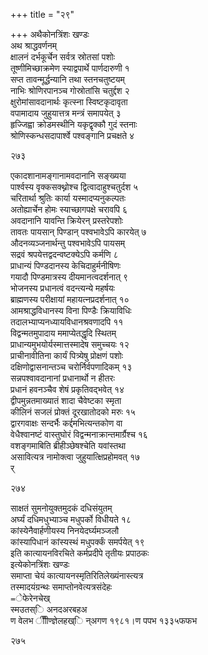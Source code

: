 +++
title = "२९"

+++
अथैकोनत्रिंशः खण्डः  
अथ श्राद्धवर्णनम्  
क्षालनं दर्भकूर्चेन सर्वत्र स्रोतसां पशोः  
तूष्णीमिच्छाक्रमेण स्याद्वपार्थे पार्णदारुणी  १  
सप्त तावन्मूर्द्धन्यानि तथा स्तनचतुष्टयम्  
नाभिः श्रोणिरपानञ्च गोस्रोतांसि चतुर्द्दश  २  
क्षुरोमांसावदानार्थः कृत्स्ना स्विष्टकृदावृता  
वपामादाय जुहुयात्तत्र मन्त्रं समापयेत्  ३  
हृज्जिह्वा क्रोडमस्थीनि यकृद्वृक्कौ गुदं स्तनाः  
श्रोणिस्कन्धसदापार्श्वे पश्वङ्गानि प्रचक्षते  ४  

२७३  

एकादशानामङ्गानामवदानानि सङ्ख्यया  
पार्श्वस्य वृक्कसक्थ्नोश्च द्वित्वादाहुश्चतुर्दश  ५  
चरितार्था श्रुतिः कार्या यस्मादप्यनुकल्पतः  
अतोह्यार्चेन होमः स्याच्छागपक्षे चरावपि  ६  
अवदानानि यावन्ति क्रियेरन् प्रस्तरेपशोः  
तावतः पायसान् पिण्डान् पश्वभावेऽपि कारयेत्  ७  
औदनव्यञ्जनार्थन्तु पश्वभावेऽपि पायसम्  
सद्रवं श्रपयेत्तद्वदन्वष्टक्येऽपि कर्मणि  ८  
प्राधान्यं पिण्डदानस्य केचिदाहुर्मनीषिणः  
गयादौ पिण्डमात्रस्य दीयमानत्वदर्शनात्  ९  
भोजनस्य प्रधानत्वं वदन्त्यन्ये महर्षयः  
ब्राह्मणस्य परीक्षायां महायत्नप्रदर्शनात्  १०  
आमश्राद्धविधानस्य विना पिण्डैः क्रियाविधिः  
तदालभ्याप्यनध्यायविधानश्रवणादपि  ११  
विद्वन्मतमुपादाय ममाप्येतद्धृदि स्थितम्  
प्राधान्यमुभयोर्यस्मात्तस्मादेष समुच्चयः  १२  
प्राचीनावीतिना कार्यं पित्र्येषु प्रोक्षणं पशोः  
दक्षिणोद्वासनान्तञ्च चरोर्निर्वपणादिकम्  १३  
सन्नपश्वावदानानां प्रधानार्थो न हीतरः  
प्रधानं हवनञ्चैव शेषं प्रकृतिवद्भवेत्  १४  
द्वीपमुन्नतमाख्यातं शादा चैवेष्टका स्मृता  
कीलिनं सजलं प्रोक्तं दूरखातोदको मरुः  १५  
द्वारगवाक्षः सन्दर्भैः कर्द्दमभित्यन्तकोण वा  
वेधैश्वानष्टं वास्तुघोरं विद्वन्मनाक्रान्तमार्ग्रैश्च  १६  
वशङ्गमाबिति ब्रीहीञ्छेषश्चेति यवांस्तथा  
असावित्यत्र नामोक्त्वा जुहुयात्क्षिप्रहोमवत्  १७  
र्  

२७४  

साक्षतं सुमनोयुक्तमुदकं दधिसंयुतम्  
अर्घ्यं दधिमधुभ्याञ्च मधुपर्को विधीयते  १८  
कांस्येनैवार्हणीयस्य निनयेदर्घ्यमञ्जलौ  
कांस्यापिधानं कांस्यस्थं मधुपर्क्कं समर्पयेत्  १९  
इति कात्यायनविरचिते कर्मप्रदीपे तृतीयः प्रपाठकः  
इत्येकोनत्रिंशः खण्डः  
समाप्ता चेयं कात्यायनस्मृतिरितिलेख्यंनास्त्यत्र  
तस्मादयंग्रन्थः समाप्तोनवेत्यत्रसंदेहः  
᐀ेफेरेनचेख्  
स्मउतस्ि अनदअरबहअ  
ण वेलभ ीीीण्ज्ञेलहख्ि  न्अगण १९८१।ण पपभ १३३५फफभ  

२७५  